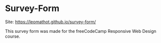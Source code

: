 # Survey-Form

Site: https://leomathot.github.io/survey-form/

This survey form was made for the freeCodeCamp Responsive Web Design course.
